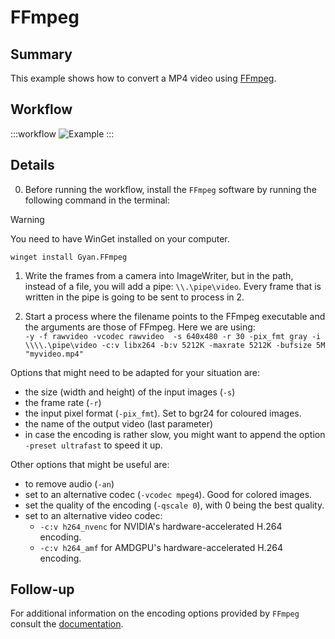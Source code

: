 
# FFmpeg

## Summary
This example shows how to convert a MP4 video using [FFmpeg](https://ffmpeg.org/).

## Workflow
:::workflow
![Example](~/workflows/BonsaiExamples/Vision/MP4Writer/MP4Writer.bonsai)
:::

## Details
0. Before running the workflow, install the `FFmpeg` software by running the following command in the terminal:

> [!WARNING]
> You need to have WinGet installed on your computer.

```
winget install Gyan.FFmpeg
```

1. Write the frames from a camera into ImageWriter, but in the path, instead of a file, you will add a pipe: `\\.\pipe\video`. Every frame that is written in the pipe is going to be sent to process in 2.

2. Start a process where the filename points to the FFmpeg executable and the arguments are those of FFmpeg. Here we are using:  
`-y -f rawvideo -vcodec rawvideo  -s 640x480 -r 30 -pix_fmt gray -i \\\\.\pipe\video -c:v libx264 -b:v 5212K -maxrate 5212K -bufsize 5M "myvideo.mp4"`

Options that might need to be adapted for your situation are:
- the size (width and height) of the input images (`-s`)
- the frame rate (`-r`)
- the input pixel format (`-pix_fmt`). Set to bgr24 for coloured images.
- the name of the output video (last parameter)
- in case the encoding is rather slow, you might want to append the option `-preset ultrafast` to speed it up.

Other options that might be useful are:
- to remove audio (`-an`)
- set to an alternative codec (`-vcodec mpeg4`). Good for colored images.
- set the quality of the encoding (`-qscale 0`), with 0 being the best quality.
- set to an alternative video codec:
    - `-c:v h264_nvenc` for NVIDIA's hardware-accelerated H.264 encoding.
    - `-c:v h264_amf` for AMDGPU's hardware-accelerated H.264 encoding.

## Follow-up
For additional information on the encoding options provided by `FFmpeg` consult the [documentation](https://ffmpeg.org/ffmpeg.html). 
